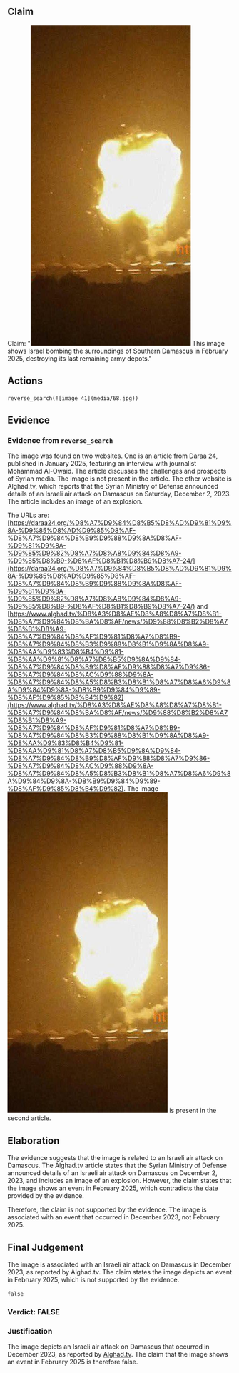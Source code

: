 ## Claim
Claim: "![image 41](media/68.jpg) This image shows Israel bombing the surroundings of Southern Damascus in February 2025, destroying its last remaining army depots."

## Actions
```
reverse_search(![image 41](media/68.jpg))
```

## Evidence
### Evidence from `reverse_search`
The image was found on two websites. One is an article from Daraa 24, published in January 2025, featuring an interview with journalist Mohammad Al-Owaid. The article discusses the challenges and prospects of Syrian media. The image is not present in the article. The other website is Alghad.tv, which reports that the Syrian Ministry of Defense announced details of an Israeli air attack on Damascus on Saturday, December 2, 2023. The article includes an image of an explosion.

The URLs are: [https://daraa24.org/%D8%A7%D9%84%D8%B5%D8%AD%D9%81%D9%8A-%D9%85%D8%AD%D9%85%D8%AF-%D8%A7%D9%84%D8%B9%D9%88%D9%8A%D8%AF-%D9%81%D9%8A-%D9%85%D9%82%D8%A7%D8%A8%D9%84%D8%A9-%D9%85%D8%B9-%D8%AF%D8%B1%D8%B9%D8%A7-24/](https://daraa24.org/%D8%A7%D9%84%D8%B5%D8%AD%D9%81%D9%8A-%D9%85%D8%AD%D9%85%D8%AF-%D8%A7%D9%84%D8%B9%D9%88%D9%8A%D8%AF-%D9%81%D9%8A-%D9%85%D9%82%D8%A7%D8%A8%D9%84%D8%A9-%D9%85%D8%B9-%D8%AF%D8%B1%D8%B9%D8%A7-24/) and [https://www.alghad.tv/%D8%A3%D8%AE%D8%A8%D8%A7%D8%B1-%D8%A7%D9%84%D8%BA%D8%AF/news/%D9%88%D8%B2%D8%A7%D8%B1%D8%A9-%D8%A7%D9%84%D8%AF%D9%81%D8%A7%D8%B9-%D8%A7%D9%84%D8%B3%D9%88%D8%B1%D9%8A%D8%A9-%D8%AA%D9%83%D8%B4%D9%81-%D8%AA%D9%81%D8%A7%D8%B5%D9%8A%D9%84-%D8%A7%D9%84%D8%B9%D8%AF%D9%88%D8%A7%D9%86-%D8%A7%D9%84%D8%AC%D9%88%D9%8A-%D8%A7%D9%84%D8%A5%D8%B3%D8%B1%D8%A7%D8%A6%D9%8A%D9%84%D9%8A-%D8%B9%D9%84%D9%89-%D8%AF%D9%85%D8%B4%D9%82](https://www.alghad.tv/%D8%A3%D8%AE%D8%A8%D8%A7%D8%B1-%D8%A7%D9%84%D8%BA%D8%AF/news/%D9%88%D8%B2%D8%A7%D8%B1%D8%A9-%D8%A7%D9%84%D8%AF%D9%81%D8%A7%D8%B9-%D8%A7%D9%84%D8%B3%D9%88%D8%B1%D9%8A%D8%A9-%D8%AA%D9%83%D8%B4%D9%81-%D8%AA%D9%81%D8%A7%D8%B5%D9%8A%D9%84-%D8%A7%D9%84%D8%B9%D8%AF%D9%88%D8%A7%D9%86-%D8%A7%D9%84%D8%AC%D9%88%D9%8A-%D8%A7%D9%84%D8%A5%D8%B3%D8%B1%D8%A7%D8%A6%D9%8A%D9%84%D9%8A-%D8%B9%D9%84%D9%89-%D8%AF%D9%85%D8%B4%D9%82). The image ![image 41](media/68.jpg) is present in the second article.


## Elaboration
The evidence suggests that the image is related to an Israeli air attack on Damascus. The Alghad.tv article states that the Syrian Ministry of Defense announced details of an Israeli air attack on Damascus on December 2, 2023, and includes an image of an explosion. However, the claim states that the image shows an event in February 2025, which contradicts the date provided by the evidence.

Therefore, the claim is not supported by the evidence. The image is associated with an event that occurred in December 2023, not February 2025.


## Final Judgement
The image is associated with an Israeli air attack on Damascus in December 2023, as reported by Alghad.tv. The claim states the image depicts an event in February 2025, which is not supported by the evidence.

`false`

### Verdict: FALSE

### Justification
The image depicts an Israeli air attack on Damascus that occurred in December 2023, as reported by [Alghad.tv](https://www.alghad.tv/%D8%A3%D8%AE%D8%A8%D8%A7%D8%B1-%D8%A7%D9%84%D8%BA%D8%AF/news/%D9%88%D8%B2%D8%A7%D8%B1%D8%A9-%D8%A7%D9%84%D8%AF%D9%81%D8%A7%D8%B9-%D8%A7%D9%84%D8%B3%D9%88%D8%B1%D9%8A%D8%A9-%D8%AA%D9%83%D8%B4%D9%81-%D8%AA%D9%81%D8%A7%D8%B5%D9%8A%D9%84-%D8%A7%D9%84%D8%B9%D8%AF%D9%88%D8%A7%D9%86-%D8%A7%D9%84%D8%AC%D9%88%D9%8A-%D8%A7%D9%84%D8%A5%D8%B3%D8%B1%D8%A7%D8%A6%D9%8A%D9%84%D9%8A-%D8%B9%D9%84%D9%89-%D8%AF%D9%85%D8%B4%D9%82). The claim that the image shows an event in February 2025 is therefore false.
